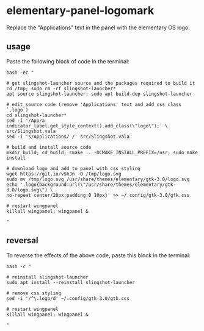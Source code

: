 # elementary-panel-logomark

Replace the "Applications" text in the panel with the elementary OS logo.

## usage

Paste the following block of code in the terminal:

```
bash -ec "

# get slingshot-launcher source and the packages required to build it
cd /tmp; sudo rm -rf slingshot-launcher*
apt source slingshot-launcher; sudo apt build-dep slingshot-launcher

# edit source code (remove 'Applications' text and add css class `.logo`)
cd slingshot-launcher*
sed -i '/App/a indicator_label.get_style_context().add_class(\"logo\");' \
src/Slingshot.vala
sed -i 's/Applications/ /' src/Slingshot.vala

# build and install source code
mkdir build; cd build; cmake .. -DCMAKE_INSTALL_PREFIX=/usr; sudo make install

# download logo and add to panel with css styling
wget https://git.io/vShJn -O /tmp/logo.svg
sudo mv /tmp/logo.svg /usr/share/themes/elementary/gtk-3.0/logo.svg
echo '.logo{background:url(\"/usr/share/themes/elementary/gtk-3.0/logo.svg\") \
no-repeat center/20px;padding:0 10px}' >> ~/.config/gtk-3.0/gtk.css

# restart wingpanel
killall wingpanel; wingpanel &

"
```

## reversal

To reverse the effects of the above code, paste this block in the terminal:

```
bash -c "

# reinstall slingshot-launcher
sudo apt install --reinstall slingshot-launcher

# remove css styling
sed -i '/^\.logo/d' ~/.config/gtk-3.0/gtk.css

# restart wingpanel
killall wingpanel; wingpanel &

"
```
